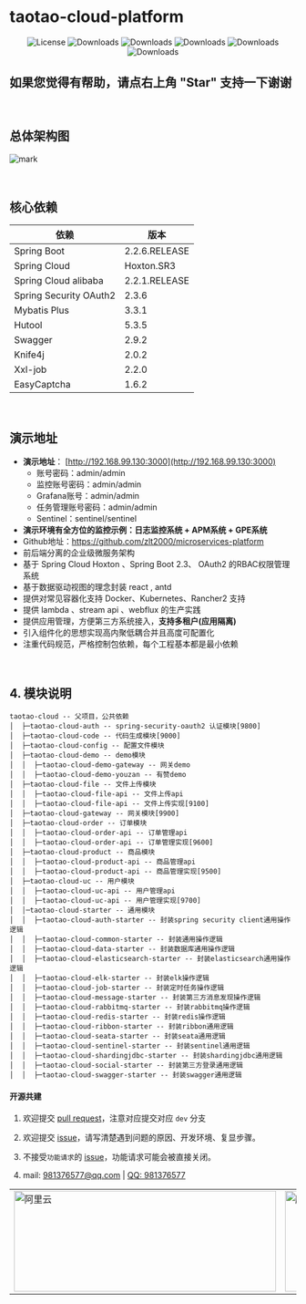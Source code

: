 #  taotao-cloud-platform

<p align="center">
  <img src='hhttps://img.shields.io/badge/license-Apache%202-green' alt='License'/>
  <img src="https://img.shields.io/badge/Spring%20Boot-2.2.6.RELEASE-orange" alt="Downloads"/>
  <img src="https://img.shields.io/badge/Spring%20Cloud-Hoxton.SR3-red" alt="Downloads"/>
  <img src="https://img.shields.io/badge/Spring%20Cloud%20Alibaba-2.2.1.RELEASE-blue" alt="Downloads"/>
  <img src="https://img.shields.io/badge/Elasticsearch-6.8.7-brightgreen" alt="Downloads"/>
  <img src="https://img.shields.io/badge/Knife4j-2.0.2-yellowgreen" alt="Downloads"/>
</p>

## 如果您觉得有帮助，请点右上角 "Star" 支持一下谢谢
&nbsp;
## 总体架构图
![mark](https://gitee.com/zlt2000/images/raw/master/springcloud%E5%BE%AE%E6%9C%8D%E5%8A%A1%E6%9E%B6%E6%9E%84%E5%9B%BE.jpg)

&nbsp;
## 核心依赖 
依赖 | 版本
---|---
Spring Boot |  2.2.6.RELEASE  
Spring Cloud | Hoxton.SR3   
Spring Cloud alibaba | 2.2.1.RELEASE  
Spring Security OAuth2 | 2.3.6
Mybatis Plus | 3.3.1
Hutool | 5.3.5
Swagger | 2.9.2
Knife4j | 2.0.2
Xxl-job | 2.2.0
EasyCaptcha | 1.6.2

&nbsp;
## 演示地址
* **演示地址**： [http://192.168.99.130:3000](http://192.168.99.130:3000)
  * 账号密码：admin/admin
  * 监控账号密码：admin/admin
  * Grafana账号：admin/admin
  * 任务管理账号密码：admin/admin
  * Sentinel：sentinel/sentinel
* **演示环境有全方位的监控示例：日志监控系统 + APM系统 + GPE系统**
* Github地址：https://github.com/zlt2000/microservices-platform
* 前后端分离的企业级微服务架构
* 基于 Spring Cloud Hoxton 、Spring Boot 2.3、 OAuth2 的RBAC权限管理系统  
* 基于数据驱动视图的理念封装 react , antd  
* 提供对常见容器化支持 Docker、Kubernetes、Rancher2 支持  
* 提供 lambda 、stream api 、webflux 的生产实践   
* 提供应用管理，方便第三方系统接入，**支持多租户(应用隔离)**
* 引入组件化的思想实现高内聚低耦合并且高度可配置化
* 注重代码规范，严格控制包依赖，每个工程基本都是最小依赖

&nbsp;
## 4. 模块说明
```
taotao-cloud -- 父项目，公共依赖
│  ├─taotao-cloud-auth -- spring-security-oauth2 认证模块[9800]
│  ├─taotao-cloud-code -- 代码生成模块[9000]
│  ├─taotao-cloud-config -- 配置文件模块
│  ├─taotao-cloud-demo -- demo模块
│  │  ├─taotao-cloud-demo-gateway -- 网关demo
│  │  ├─taotao-cloud-demo-youzan -- 有赞demo
│  ├─taotao-cloud-file -- 文件上传模块
│  │  ├─taotao-cloud-file-api -- 文件上传api
│  │  ├─taotao-cloud-file-api -- 文件上传实现[9100]
│  ├─taotao-cloud-gateway -- 网关模块[9900]
│  ├─taotao-cloud-order -- 订单模块
│  │  ├─taotao-cloud-order-api -- 订单管理api
│  │  ├─taotao-cloud-order-api -- 订单管理实现[9600]
│  ├─taotao-cloud-product -- 商品模块
│  │  ├─taotao-cloud-product-api -- 商品管理api
│  │  ├─taotao-cloud-product-api -- 商品管理实现[9500]
│  ├─taotao-cloud-uc -- 用户模块
│  │  ├─taotao-cloud-uc-api -- 用户管理api
│  │  ├─taotao-cloud-uc-api -- 用户管理实现[9700]
│  │─taotao-cloud-starter -- 通用模块
│  │  ├─taotao-cloud-auth-starter -- 封装spring security client通用操作逻辑
│  │  ├─taotao-cloud-common-starter -- 封装通用操作逻辑
│  │  ├─taotao-cloud-data-starter -- 封装数据库通用操作逻辑
│  │  ├─taotao-cloud-elasticsearch-starter -- 封装elasticsearch通用操作逻辑
│  │  ├─taotao-cloud-elk-starter -- 封装elk操作逻辑
│  │  ├─taotao-cloud-job-starter -- 封装定时任务操作逻辑
│  │  ├─taotao-cloud-message-starter -- 封装第三方消息发现操作逻辑
│  │  ├─taotao-cloud-rabbitmq-starter -- 封装rabbitmq操作逻辑
│  │  ├─taotao-cloud-redis-starter -- 封装redis操作逻辑
│  │  ├─taotao-cloud-ribbon-starter -- 封装ribbon通用逻辑
│  │  ├─taotao-cloud-seata-starter -- 封装seata通用逻辑
│  │  ├─taotao-cloud-sentinel-starter -- 封装sentinel通用逻辑
│  │  ├─taotao-cloud-shardingjdbc-starter -- 封装shardingjdbc通用逻辑
│  │  ├─taotao-cloud-social-starter -- 封装第三方登录通用逻辑
│  │  ├─taotao-cloud-swagger-starter -- 封装swagger通用逻辑
```

#### 开源共建

1. 欢迎提交 [pull request](https://github.com/shuigedeng/taotao-cloud)，注意对应提交对应 `dev` 分支

2. 欢迎提交 [issue](https://github.com/shuigedeng/taotao-cloud/issues)，请写清楚遇到问题的原因、开发环境、复显步骤。

3. 不接受`功能请求`的 [issue](https://github.com/shuigedeng/taotao-cloud/issues)，功能请求可能会被直接关闭。  

4. mail: <a href="981376577@qq.com">981376577@qq.com</a> | <a target="_blank" href="http://wpa.qq.com/msgrd?v=3&uin=3130998334&site=qq&menu=yes"> QQ: 981376577</a>    

<table>
    <tr>
        <td><a target="_blank" href="https://www.aliyun.com/minisite/goods?userCode=dickv1kw&share_source=copy_link"><img width="460px" height="177px" alt="阿里云" src="https://gitee.com/zlt2000/images/raw/master/aly.jpg"/></a></td>
        <td><a target="_blank" href="https://url.cn/e2NLAJ9r"><img width="460px" height="177px"  alt="腾讯云" src="https://gitee.com/zlt2000/images/raw/master/txy.jpg"/></a></td>
    </tr>
</table>

